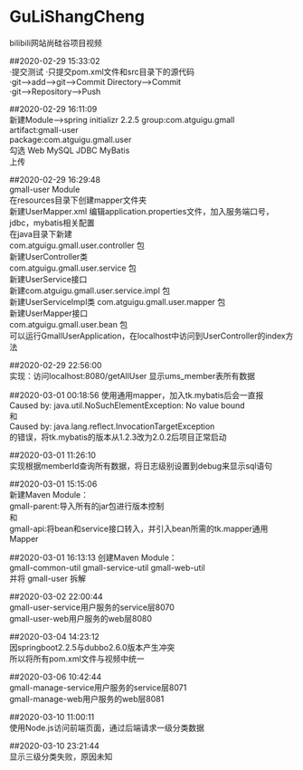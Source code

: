 # GuLiShangCheng  
bilibili网站尚硅谷项目视频

##2020-02-29 15:33:02  
·提交测试
·只提交pom.xml文件和src目录下的源代码  
·git-->add-->git-->Commit Directory-->Commit  
·git-->Repository-->Push  

##2020-02-29 16:11:09  
新建Module-->spring initializr 2.2.5
group:com.atguigu.gmall  
artifact:gmall-user  
package:com.atguigu.gmall.user  
勾选 Web MySQL JDBC MyBatis  
上传  

##2020-02-29 16:29:48  
gmall-user Module  
在resources目录下创建mapper文件夹  
    新建UserMapper.xml
编辑application.properties文件，加入服务端口号，jdbc，mybatis相关配置  
在java目录下新建  
com.atguigu.gmall.user.controller 包    
    新建UserController类  
com.atguigu.gmall.user.service 包  
    新建UserService接口  
    新建com.atguigu.gmall.user.service.impl 包  
        新建UserServiceImpl类
com.atguigu.gmall.user.mapper 包  
    新建UserMapper接口  
com.atguigu.gmall.user.bean 包  
可以运行GmallUserApplication，在localhost中访问到UserController的index方法    

##2020-02-29 22:56:00  
实现：访问localhost:8080/getAllUser 显示ums_member表所有数据  

##2020-03-01 00:18:56
使用通用mapper，加入tk.mybatis后会一直报  
Caused by: java.util.NoSuchElementException: No value bound  
和  
Caused by: java.lang.reflect.InvocationTargetException  
的错误，将tk.mybatis的版本从1.2.3改为2.0.2后项目正常启动  

##2020-03-01 11:26:10  
实现根据memberId查询所有数据，将日志级别设置到debug来显示sql语句  

##2020-03-01 15:15:06  
新建Maven Module：  
gmall-parent:导入所有的jar包进行版本控制  
和  
gmall-api:将bean和service接口转入，并引入bean所需的tk.mapper通用Mapper  

##2020-03-01 16:13:13
创建Maven Module：  
gmall-common-util gmall-service-util gmall-web-util  
并将 gmall-user 拆解  

##2020-03-02 22:00:44  
gmall-user-service用户服务的service层8070  
gmall-user-web用户服务的web层8080  

##2020-03-04 14:23:12  
因springboot2.2.5与dubbo2.6.0版本产生冲突  
所以将所有pom.xml文件与视频中统一  

##2020-03-06 10:42:44  
gmall-manage-service用户服务的service层8071  
gmall-manage-web用户服务的web层8081  

##2020-03-10 11:00:11  
使用Node.js访问前端页面，通过后端请求一级分类数据  

##2020-03-10 23:21:44  
显示三级分类失败，原因未知  